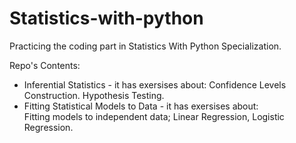 # Statistics-with-python
Practicing the coding part in Statistics With Python Specialization. 

Repo's Contents:
* Inferential Statistics - it has exersises about: 
   Confidence Levels Construction. 
   Hypothesis Testing. 
 * Fitting Statistical Models to Data - it has exersises about:  
   Fitting models to independent data; 
   Linear Regression, Logistic Regression.
